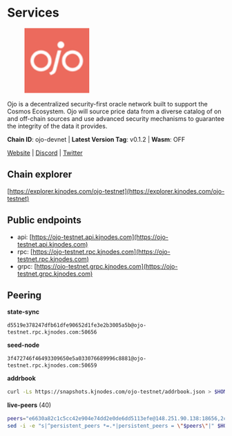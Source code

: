 # Services

<figure><img src="https://raw.githubusercontent.com/kj89/cosmos-images/main/logos/ojo.png" width="150" alt=""><figcaption></figcaption></figure>

Ojo is a decentralized security-first oracle network built  to support the Cosmos Ecosystem. Ojo will source price data  from a diverse catalog of on and off-chain sources and use  advanced security mechanisms to guarantee the integrity of the data it provides.

**Chain ID**: ojo-devnet | **Latest Version Tag**: v0.1.2 | **Wasm**: OFF

[Website](https://ojo.network) | [Discord](https://discord.gg/fd8Yrex8nC) | [Twitter](https://twitter.com/ojo_network)




## Chain explorer
[https://explorer.kjnodes.com/ojo-testnet](https://explorer.kjnodes.com/ojo-testnet)

## Public endpoints

* api: [https://ojo-testnet.api.kjnodes.com](https://ojo-testnet.api.kjnodes.com)
* rpc: [https://ojo-testnet.rpc.kjnodes.com](https://ojo-testnet.rpc.kjnodes.com)
* grpc: [https://ojo-testnet.grpc.kjnodes.com](https://ojo-testnet.grpc.kjnodes.com)

## Peering

**state-sync**

```text
d5519e378247dfb61dfe90652d1fe3e2b3005a5b@ojo-testnet.rpc.kjnodes.com:50656
```

**seed-node**

```text
3f472746f46493309650e5a033076689996c8881@ojo-testnet.rpc.kjnodes.com:50659
```

**addrbook**
```bash
curl -Ls https://snapshots.kjnodes.com/ojo-testnet/addrbook.json > $HOME/.ojo/config/addrbook.json
```

**live-peers** (40)
```bash
peers="e6630a82c1c5cc42e904e74dd2e0de6dd5113efe@148.251.90.138:18656,2c40b0aedc41b7c1b20c7c243dd5edd698428c41@138.201.85.176:26696,5c2a752c9b1952dbed075c56c600c3a79b58c395@95.214.52.139:27226,b0968b57bcb5e527230ef3cfa3f65d5f1e4647dd@35.212.224.95:26656,bdd24cab3246503ae261aea82f077ffb66d56ce3@95.216.39.183:28656,8671c2dbbfd918374292e2c760704414d853f5b7@35.215.121.109:26656,d5b2ae8815b09a30ab253957f7eca052dde3101d@65.108.9.164:24656,ea0ad608f0fa47e20047569c7c0c1ff76dd3d724@45.151.123.72:28656,8b6c75d20ac3ceeb7f0f1d4b5fc89a69e567c47b@65.108.231.238:36656,bf834f428aed19dd1937d66327cb6244d7722b0d@65.108.201.189:26676,11bb322f6396a1ca67717cf162385ed250503e28@154.12.253.123:36656,f4663c5df8ee2e2b6e1cc6a9d7ad09687a27e08c@68.183.32.158:26656,0d4dc8d9e80df99fdf7fbb0e44fbe55e0f8dde28@65.108.205.47:14756,7186f24ace7f4f2606f56f750c2684d387dc39ac@65.108.231.124:12656,a9bcb95ee047c4a909c675dc36c556eafe1248e1@195.201.174.109:46656,0ac9841750afe017b882768b0e29e72b8296d6b0@104.194.8.68:46656,c2ed1269cd275202e4d69fdb64e194e59b20f573@185.245.182.152:40656,ed12aee3273baaaf01e357574c1692f12776446d@65.109.117.165:50656,783187fd50077da7a373ad020a37d47f2d87cd9b@164.90.220.252:32656,4609153f2b095b6c7f98b9cd3d079fe8fcd992db@95.216.14.58:61356,4764a447ea3518e5017756b42ca5f6442b2f5768@5.161.114.1:26656,91eba8f362b6c41d324ff26f316ce0b50d22b955@213.136.84.176:10656,969b1e53d217abf769054777190f9a65eb8174cf@46.4.61.91:26656,d5519e378247dfb61dfe90652d1fe3e2b3005a5b@65.109.68.190:50656,863a266ca1a958b9d122511289041905120e26dd@185.245.183.254:26656,f474a520009496972515f843cdb835fc7d663779@65.109.23.114:21656,a16f9bf520996da6df0939bb5f0a510fa1f59420@168.138.197.232:28656,b6b4a4c720c4b4a191f0c5583cc298b545c330df@65.109.28.219:21656,fb45d68ce227d2bd3b112d26d27341faebc3736e@78.46.61.117:03656,9ea0473b3684dbf1f2cf194f69f746566dab6760@78.46.99.50:22656,9015c79a2ae5a0033f4ee9237a19ea67579e37f8@135.181.57.104:26656,d69bb338dcc2aa6a00961731b4ca6746132ef356@1.162.37.101:26656,98981d7eef057a01274473363addb7f0b17e06fa@84.21.171.25:26656,50e9bd8647571268df2313df6c46ba9960c9f40e@178.128.88.30:26656,d18abe07d27a732e913a782d31b691087a76078d@88.99.164.158:37096,b6c75d1fbdc9c39daaaf52a4c0937b9f06975808@167.235.198.193:26656,a3a9014f82cb69fe0494ea3bc49990027d081a5a@65.108.126.35:36656,bab2e24e088af1efc88684a83024fa31baad34e5@185.137.122.106:26656,ade4d8bc8cbe014af6ebdf3cb7b1e9ad36f412c0@176.9.82.221:21656,9aa8a73ea9364aa3cf7806d4dd25b6aed88d8152@190.2.136.144:11556"
sed -i -e "s|^persistent_peers *=.*|persistent_peers = \"$peers\"|" $HOME/.ojo/config/config.toml
```
